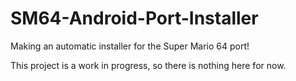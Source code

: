 # SM64-Android-Port-Installer
Making an automatic installer for the Super Mario 64 port!

This project is a work in progress, so there is nothing here for now.
